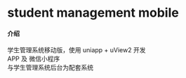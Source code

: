 # student management mobile

#### 介绍
学生管理系统移动版，使用 uniapp + uView2 开发 <br/>
APP 及 微信小程序	<br/>
与学生管理系统后台为配套系统 <br/>
